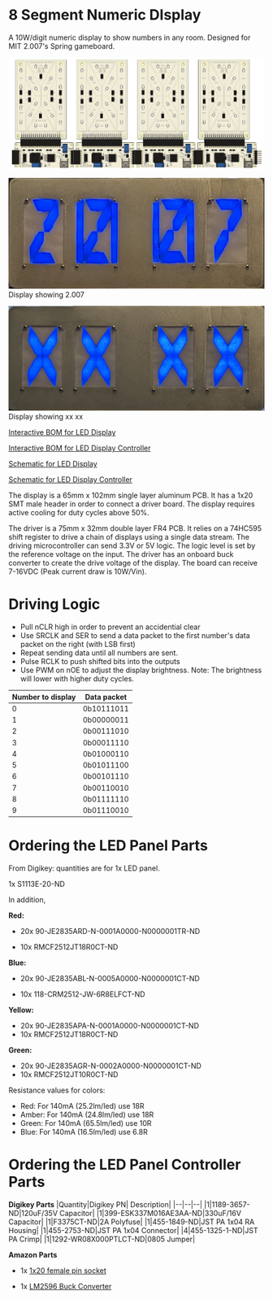 # 8 Segment Numeric DIsplay

A 10W/digit numeric display to show numbers in any room. Designed for MIT 2.007's Spring gameboard. 

![AssembledView](Documentation/AssembledView.jpg)

![2.007 Display](Documentation/display_2007.png)
Display showing 2.007

![xxxx Display](Documentation/display_xxxx.png)
Display showing xx xx

[Interactive BOM for LED Display](https://htmlpreview.github.io/?https://raw.githubusercontent.com/wszeto9/8-Segment-Numeric-Display/main/Documentation/ibom_LED_Panel.html)

[Interactive BOM for LED Display Controller](https://htmlpreview.github.io/?https://raw.githubusercontent.com/wszeto9/8-Segment-Numeric-Display/main/Documentation/ibom_LED_Panel_Controller.html)

[Schematic for LED Display](https://github.com/wszeto9/8-Segment-Numeric-Display/blob/main/Documentation/LED_Panel_Sch.pdf)

[Schematic for LED Display Controller](https://github.com/wszeto9/8-Segment-Numeric-Display/blob/main/Documentation/LED_Panel_Controller_Sch.pdf)


The display is a 65mm x 102mm single layer aluminum PCB. It has a 1x20 SMT male header in order to connect a driver board. The display requires active cooling for duty cycles above 50%. 

The driver is a 75mm x 32mm double layer FR4 PCB. It relies on a 74HC595 shift register to drive a chain of displays using a single data stream. The driving microcontroller can send 3.3V or 5V logic. The logic level is set by the reference voltage on the input. The driver has an onboard buck converter to create the drive voltage of the display. The board can receive 7-16VDC (Peak current draw is 10W/Vin). 
 
# Driving Logic

- Pull nCLR high in order to prevent an accidential clear
- Use SRCLK and SER to send a data packet to the first number's data packet on the right (with LSB first)
- Repeat sending data until all numbers are sent.
- Pulse RCLK to push shifted bits into the outputs
- Use PWM on nOE to adjust the display brightness. Note: The brightness will lower with higher duty cycles.

|Number to display| Data packet|
|--|--|
|0|0b10111011|
|1|0b00000011|
|2|0b00111010|
|3|0b00011110|
|4|0b01000110|
|5|0b01011100|
|6|0b00101110|
|7|0b00110010|
|8|0b01111110|
|9|0b01110010|

# Ordering the LED Panel Parts

From Digikey: quantities are for 1x LED panel.

1x S1113E-20-ND

In addition,

**Red:**

- 20x 90-JE2835ARD-N-0001A0000-N0000001TR-ND

- 10x RMCF2512JT18R0CT-ND

**Blue:**

- 20x  90-JE2835ABL-N-0005A0000-N0000001CT-ND

- 10x 118-CRM2512-JW-6R8ELFCT-ND

**Yellow:**

- 20x 90-JE2835APA-N-0001A0000-N0000001CT-ND
- 10x RMCF2512JT18R0CT-ND

**Green:**
- 20x 90-JE2835AGR-N-0002A0000-N0000001CT-ND
- 10x RMCF2512JT10R0CT-ND

Resistance values for colors:

- Red: For 140mA (25.2lm/led) use 18R
- Amber: For 140mA (24.8lm/led) use 18R
- Green: For 140mA (65.5lm/led) use 10R
- Blue: For 140mA (16.5lm/led) use 6.8R

# Ordering the LED Panel Controller Parts

**Digikey Parts**
|Quantity|Digikey PN| Description|
|--|--|--|
|1|1189-3657-ND|120uF/35V Capacitor|
|1|399-ESK337M016AE3AA-ND|330uF/16V Capacitor|
|1|F3375CT-ND|2A Polyfuse|
|1|455-1849-ND|JST PA 1x04 RA Housing|
|1|455-2753-ND|JST PA 1x04 Connector|
|4|455-1325-1-ND|JST PA Crimp|
|1|1292-WR08X000PTLCT-ND|0805 Jumper|

**Amazon Parts**

- 1x [1x20 female pin socket](https://www.amazon.com/Yohii-Female-Header-2-54mm-Connector/dp/B07P1R9CGT/)

- 1x [LM2596 Buck Converter](https://www.amazon.com/gp/product/B0B63GQDJW/)